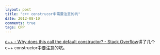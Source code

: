 ```yaml
---
layout: post
title: "c++ construcor中需要注意的坑"
date: 2012-08-10
comments: true
tags: CPP
---
```

<a href="http://stackoverflow.com/questions/11691021/why-does-this-call-the-default-constructor?newsletter=1&amp;nlcode=55866%7cc739">c++ - Why does this call the default constructor? - Stack Overflow</a>讲了几个c++ constructor中要注意的坑。<br />